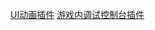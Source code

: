 [UI动画插件](https://github.com/ceceppa/anima)
[游戏内调试控制台插件](https://github.com/Ark2000/PankuConsole)
[]()
[]()
[]()
[]()
[]()
[]()
[]()
